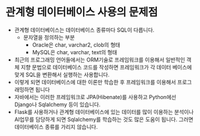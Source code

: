 # 관계형 데이터베이스 사용의 문제점

- 관계형 데이터베이스는 데이터베이스 종류마다 SQL이 다릅니다.
  - 문자열을 정의하는 부분
    - Oracle은 char, varchar2, clob의 형태
    - MySQL은 char, varchar, text의 형태
- 최근의 프로그래밍 언어들에서는  ORM기술로 프레임워크를 이용해서 일반적인 객체 지향 문법으로 데이터베이스 코드를 작성하면 프레임워크가 각 데이터 베이스에 맞게 SQL을 변환해서 실행하는 사용합니다.
- 이렇게 되면 데이터베이스에 대한 이론만 학습한 후 프레임워크를 이용해서 프로그래밍하면 됩니다
- 자바에서는 이러한 프레임워크로 JPA(Hibenate)를 사용하고 Python에선 Django나 Sqlalchemy 등이 있습니다.
- Flask를 사용하거나 관계형 데이터베이스에 있는 데이터를 많이 이용하는 분석이나 AI업무를 담당하게 되면 Sqlalchemy를 학습하는 것도 많은 도움이 됩니다. 그러면 데이터베이스 종류를 가리지 않습니다.